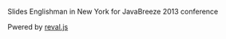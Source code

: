 Slides Englishman in New York for JavaBreeze 2013 conference

Pwered by [reval.js](https://github.com/hakimel/reveal.js/)